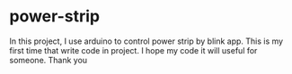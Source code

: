 # power-strip
In this project, I use arduino to control power strip by blink app. This is my first time that write code in project. I hope my code it will useful for someone. Thank you
